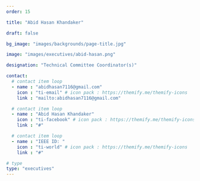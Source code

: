 ```yaml
---
order: 15

title: "Abid Hasan Khandaker"

draft: false

bg_image: "images/backgrounds/page-title.jpg"

image: "images/executives/abid-hasan.png"

designation: "Technical Committee Coordinator(s)"

contact:
  # contact item loop
  - name : "abidhasan7116@gmail.com"
    icon : "ti-email" # icon pack : https://themify.me/themify-icons
    link : "mailto:abidhasan7116@gmail.com"

  # contact item loop
  - name : "Abid Hasan Khandaker"
    icon : "ti-facebook" # icon pack : https://themify.me/themify-icons
    link : "#"

  # contact item loop
  - name : "IEEE ID: "
    icon : "ti-world" # icon pack : https://themify.me/themify-icons
    link : "#"

# type
type: "executives"
---
```

